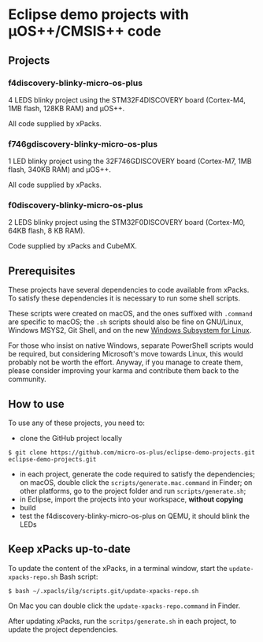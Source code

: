 # Eclipse demo projects with µOS++/CMSIS++ code

## Projects

### f4discovery-blinky-micro-os-plus

4 LEDS blinky project using the STM32F4DISCOVERY board (Cortex-M4, 1MB flash, 128KB RAM) and µOS++.

All code supplied by xPacks.

### f746gdiscovery-blinky-micro-os-plus

1 LED blinky project using the 32F746GDISCOVERY board (Cortex-M7, 1MB flash, 340KB RAM) and µOS++.

All code supplied by xPacks.

### f0discovery-blinky-micro-os-plus

2 LEDS blinky project using the STM32F0DISCOVERY board (Cortex-M0, 64KB flash, 8 KB RAM).

Code supplied by xPacks and CubeMX.

## Prerequisites

These projects have several dependencies to code available from xPacks. To satisfy these dependencies it is necessary to run some shell scripts.

These scripts were created on macOS, and the ones suffixed with `.command` are specific to macOS; the `.sh` scripts should also be fine on GNU/Linux, Windows MSYS2, Git Shell, and on the new [Windows Subsystem for Linux](https://msdn.microsoft.com/commandline/wsl/about).

For those who insist on native Windows, separate PowerShell scripts would be required, but considering Microsoft's move towards Linux, this would probably not be worth the effort. Anyway, if you manage to create them, please consider improving your karma and contribute them back to the community.

## How to use

To use any of these projects, you need to:

* clone the GitHub project locally
```
$ git clone https://github.com/micro-os-plus/eclipse-demo-projects.git eclipse-demo-projects.git
```
* in each project, generate the code required to satisfy the dependencies; on macOS, double click the `scripts/generate.mac.command` in Finder; on other platforms, go to the project folder and run `scripts/generate.sh`;
* in Eclipse, import the projects into your workspace, **without copying**
* build
* test the f4discovery-blinky-micro-os-plus on QEMU, it should blink the LEDs

## Keep xPacks up-to-date

To update the content of the xPacks, in a terminal window, start the `update-xpacks-repo.sh` Bash script:

```
$ bash ~/.xpacls/ilg/scripts.git/update-xpacks-repo.sh
```

On Mac you can double click the `update-xpacks-repo.command` in Finder.

After updating xPacks, run the `scritps/generate.sh` in each project, to update the project dependencies.



